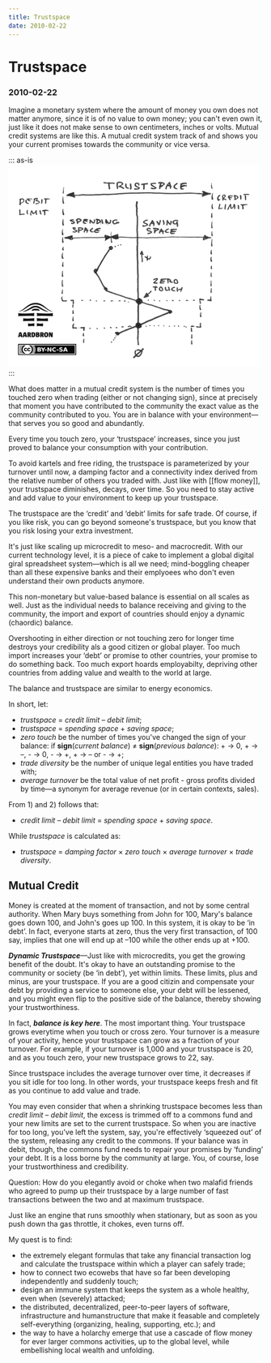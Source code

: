```yaml
---
title: Trustspace
date: 2010-02-22
---
```


# Trustspace
### 2010-02-22

Imagine a monetary system where the amount of money you own does not matter anymore, since it is of no value to own money; you can't even own it, just like it does not make sense to own centimeters, inches or volts. Mutual credit systems are like this. A mutual credit system track of and shows you your current promises towards the community or vice versa.

::: as-is
<img src="trustspace-graph.png">
:::

What does matter in a mutual credit system is the number of times you touched zero when trading (either or not changing sign), since at precisely that moment you have contributed to the community the exact value as the community contributed to you. You are in balance with your environment—that serves you so good and abundantly.

Every time you touch zero, your ‘trustspace’ increases, since you just proved to balance your consumption with your contribution.

To avoid kartels and free riding, the trustspace is parameterized by your turnover until now, a damping factor and a connectivity index derived from the relative number of others you traded with. Just like with [[flow money]], your trustspace diminishes, decays, over time. So you need to stay active and add value to your environment to keep up your trustspace.

The trustspace are the ‘credit’ and ‘debit’ limits for safe trade. Of course, if you like risk, you can go beyond someone's trustspace, but you know that you risk losing your extra investment.

It's just like scaling up microcredit to meso- and macrocredit. With our current technology level, it is a piece of cake to implement a global digital giral spreadsheet system—which is all we need; mind-boggling cheaper than all these expensive banks and their emplyoees who don't even understand their own products anymore.

This non-monetary but value-based balance is essential on all scales as well. Just as the individual needs to balance receiving and giving to the community, the import and export of countries should enjoy a dynamic (chaordic) balance.

Overshooting in either direction or not touching zero for longer time destroys your credibility als a good citizen or global player. Too much import increases your ‘debt’ or promise to other countries, your promise to do something back. Too much export hoards employabilty, depriving other countries from adding value and wealth to the world at large.

The balance and trustspace are similar to energy economics.

In short, let:

- _trustspace_ = _credit limit_ – _debit limit_;
- _trustspace_ = _spending space_ + _saving space_;
- _zero touch_ be the number of times you've changed the sign of your balance: if **sign**(_current balance_) ≠ **sign**(_previous balance_): + → 0, + → –, - → 0, - → +, + → – or - → +;
- _trade diversity_ be the number of unique legal entities you have traded with;
- _average turnover_ be the total value of net profit - gross profits divided by time—a synonym for average revenue (or in certain contexts, sales).

From 1) and 2) follows that:

- _credit limit_ – _debit limit_ = _spending space_ + _saving space_.

While _trustspace_ is calculated as:

- _trustspace_ = _damping factor_ × _zero touch_ × _average turnover_ × _trade diversity_.

## Mutual Credit

Money is created at the moment of transaction, and not by some central authority. When Mary buys something from John for 100, Mary's balance goes down 100, and John's goes up 100. In this system, it is okay to be ‘in debt’. In fact, everyone starts at zero, thus the very first transaction, of 100 say, implies that one will end up at –100 while the other ends up at +100.

**_Dynamic Trustspace_**—Just like with microcredits, you get the growing benefit of the doubt. It's okay to have an outstanding promise to the community or society (be ‘in debt’), yet within limits. These limits, plus and minus, are your trustspace. If you are a good citizin and compensate your debt by providing a service to someone else, your debt will be lessened, and you might even flip to the positive side of the balance, thereby showing your trustworthiness.

In fact, _**balance is key here**_. The most important thing. Your trustspace grows everytime when you touch or cross zero. Your turnover is a measure of your activity, hence your trustspace can grow as a fraction of your turnover. For example, if your turnover is 1,000 and your trustspace is 20, and as you touch zero, your new trustspace grows to 22, say.

Since trustspace includes the average turnover over time, it decreases if you sit idle for too long. In other words, your trustspace keeps fresh and fit as you continue to add value and trade.

You may even consider that when a shrinking trustspace becomes less than _credit limit_ – _debit limit_, the excess is trimmed off to a commons fund and your new limits are set to the current trustspace. So when you are inactive for too long, you've left the system, say, you're effectively ‘squeezed out’ of the system, releasing any credit to the commons. If your balance was in debit, though, the commons fund needs to repair your promises by ‘funding’ your debt. It is a loss borne by the community at large. You, of course, lose your trustworthiness and credibility.

Question: How do you elegantly avoid or choke when two malafid friends who agreed to pump up their trustspace by a large number of fast transactions between the two and at maximum trustspace.

Just like an engine that runs smoothly when stationary, but as soon as you push down tha gas throttle, it chokes, even turns off.

My quest is to find:

- the extremely elegant formulas that take any financial transaction log and calculate the trustspace within which a player can safely trade;
- how to connect two ecowebs that have so far been developing independently and suddenly touch;
- design an immune system that keeps the system as a whole healthy, even when (severely) attacked;
- the distributed, decentralized, peer-to-peer layers of software, infrastructure and humanstructure that make it feasable and completely self-everything (organizing, healing, supporting, etc.); and
- the way to have a holarchy emerge that use a cascade of flow money for ever larger commons activities, up to the global level, while embellishing local wealth and unfolding.